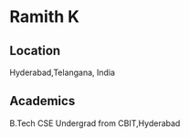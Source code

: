 <h1>Ramith K</h1>

<h2>Location</h2>
<p>Hyderabad,Telangana, India</p>

<h2>Academics</h2>
<p>B.Tech CSE Undergrad from CBIT,Hyderabad</p>
